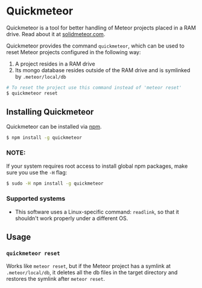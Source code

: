 # Quickmeteor

Quickmeteor is a tool for better handling of Meteor projects placed in a RAM drive. Read about it at 
[solidmeteor.com](http://www.solidmeteor.com/fasten-your-seatbelt-were-going-to-speed-up-a-meteor-gear-1-the-linux-speedway/).


Quickmeteor provides the command `quickmeteor`, which can be used to reset Meteor projects configured in the following way:

1. A project resides in a RAM drive
2. Its mongo database resides outside of the RAM drive and is symlinked by `.meteor/local/db`

``` sh
# To reset the project use this command instead of 'meteor reset'
$ quickmeteor reset
```

## Installing Quickmeteor

Quickmeteor can be installed via [npm](https://npmjs.org/).

``` sh
$ npm install -g quickmeteor
```

### NOTE:
If your system requires root access to install global npm packages, make sure you use the `-H` flag:

``` sh
$ sudo -H npm install -g quickmeteor
```

### Supported systems

- This software uses a Linux-specific command: `readlink`, so that it shouldn't work properly under a different OS.


## Usage

### `quickmeteor reset`

Works like `meteor reset`, but if the Meteor project has a symlink at `.meteor/local/db`, it deletes all the db files 
in the target directory and restores the symlink after `meteor reset`.